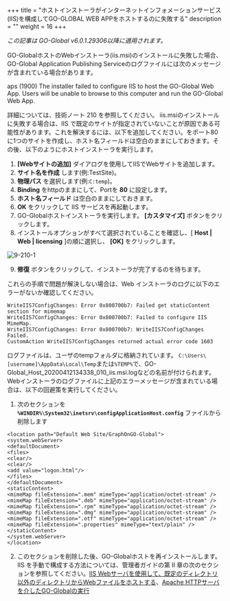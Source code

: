 +++
title = "ホストインストーラがインターネットインフォメーションサービス(IIS)を構成してGO-GLOBAL WEB APPをホストするのに失敗する"
description = ""
weight = 16
+++

_この記事は GO-Global v6.0.1.29306以降に適用されます。_

GO-GlobalホストのWebインストーラ(iis.msi)のインストールに失敗した場合、GO-Global Application Publishing Serviceのログファイルには次のメッセージが含まれている場合があります。

aps (1900) The installer failed to configure IIS to host the GO-Global Web App. Users will be unable to browse to this computer and run the GO-Global Web App.

詳細については、技術ノート 210 を参照してください。
iis.msiのインストールに失敗する場合は、IIS で既定のサイトが指定されていないことが原因である可能性があります。これを解決するには、以下を追加してください。をポート80に1つのサイトを作成し、ホスト名フィールドは空白のままにしておきます。その後、以下のようにホストインストーラを実行します。

1. **[Webサイトの追加]** ダイアログを使用してIISでWebサイトを追加します。
2. **サイト名を作成** します(例:TestSite)。
3. **物理パス** を選択します(例:`C:temp`)。
4. **Binding** をhttpのままにして、Portを **80** に設定します。
5. **ホスト名フィールド** は空白のままにしておきます。
6. **OK** をクリックして IIS サービスを再起動します。
7. GO-Globalホストインストーラを実行します。 **[カスタマイズ]** ボタンをクリックします。
8. インストールオプションがすべて選択されていることを確認し、[ **Host | Web | licensing** ]の順に選択し、 **[OK]** をクリックします。

![9-210-1](/images/9-210-1.png)

9. **修復** ボタンをクリックして、インストーラが完了するのを待ちます。

これらの手順で問題が解決しない場合は、Web インストーラのログに以下のエラーがないか確認してください。

```
WriteIIS7ConfigChanges: Error 0x800700b7: Failed get staticContent section for mimemap
WriteIIS7ConfigChanges: Error 0x800700b7: Failed to configure IIS MimeMap.
WriteIIS7ConfigChanges: Error 0x800700b7: WriteIIS7ConfigChanges Failed.
CustomAction WriteIIS7ConfigChanges returned actual error code 1603
```

ログファイルは、ユーザのtempフォルダに格納されています。
`C:\Users\[username]\AppData\Local\Temp`または`%TEMP%`で、GO-Global_Host_20200412134338_010_iis.msi.logなどの名前が付けられます。
Webインストーラのログファイルに上記のエラーメッセージが含まれている場合は、以下の回避策を実行してください。

1. 次のセクションを **`%WINDIR%\System32\inetsrv\configApplicationHost.config`** ファイルから削除します

```
<location path="Default Web Site/GraphOnGO-Global">
<system.webServer>
<defaultDocument>
<files>
<clear/>
<clear/>
<add value="logon.html"/>
</files>
</defaultDocument>
<staticContent>
<mimeMap fileExtension=".mem" mimeType="application/octet-stream" />
<mimeMap fileExtension=".deb" mimeType="application/octet-stream" />
<mimeMap fileExtension=".rpm" mimeType="application/octet-stream" />
<mimeMap fileExtension=".dmg" mimeType="application/octet-stream" />
<mimeMap fileExtension=".otf" mimeType="application/octet-stream" />
<mimeMap fileExtension=".properties" mimeType="text/plain" />
</staticContent>
</system.webServer>
</location>
```

2. このセクションを削除した後、GO-Globalホストを再インストールします。
IIS を手動で構成する方法については、管理者ガイドの第 II 章の次のセクションを参照してください。[IIS Webサーバを使用して、既定のディレクトリ以外のディレクトリからWebファイルをホストする](http://localhost:1313/docs/go-globalrc61/configuringthehost/runningthe30daytrialversion/#iis-web%E3%82%B5%E3%83%BC%E3%83%90%E3%82%92%E4%BD%BF%E7%94%A8%E3%81%97%E3%81%A6%E6%97%A2%E5%AE%9A%E3%81%AE%E3%83%87%E3%82%A3%E3%83%AC%E3%82%AF%E3%83%88%E3%83%AA%E4%BB%A5%E5%A4%96%E3%81%AE%E3%83%87%E3%82%A3%E3%83%AC%E3%82%AF%E3%83%88%E3%83%AA%E3%81%8B%E3%82%89web%E3%83%95%E3%82%A1%E3%82%A4%E3%83%AB%E3%82%92%E3%83%9B%E3%82%B9%E3%83%88%E3%81%99%E3%82%8B)、[Apache HTTPサーバを介したGO-Globalの実行](http://localhost:1313/docs/go-globalrc61/configuringthehost/runningthe30daytrialversion/#apache-http%E3%82%B5%E3%83%BC%E3%83%90%E3%82%92%E4%BB%8B%E3%81%97%E3%81%9Fgo-global%E3%81%AE%E5%AE%9F%E8%A1%8C)
